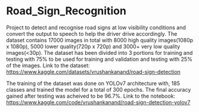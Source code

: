 # Road_Sign_Recognition
Project to detect and recognise road signs at low visibility conditions and convert the output to speech to help the driver drive accordingly. 
The dataset contains 17000 images in total with 8000 high quality images(1080p x 1080p), 5000 lower quality(720p x 720p) and 3000+ very low quality images(<30p). 
The dataset has been divided into 3 portions for training and testing with 75% to be used for training and validation and testing with 25% of the images.
Link to the dataset: https://www.kaggle.com/datasets/vrushankanand/road-sign-detection

The training of the dataset was done on YOLOv7 architecture with, 185 classes and trained the model for a total of 300 epochs. The final accuracy gained after testing was acheived to be 96.7%.
Link to the notebook: https://www.kaggle.com/code/vrushankanand/road-sign-detection-yolov7
